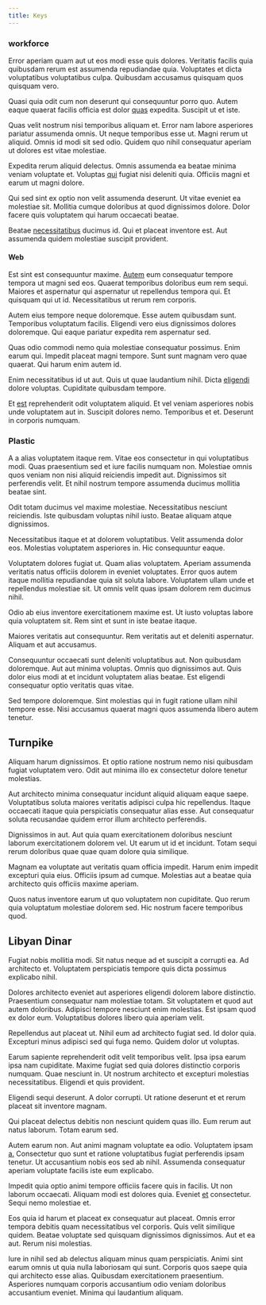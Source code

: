 ```yaml
---
title: Keys
---
```


### workforce

Error aperiam quam aut ut eos modi esse quis dolores. Veritatis facilis quia quibusdam rerum est assumenda repudiandae quia. Voluptates et dicta voluptatibus voluptatibus culpa. Quibusdam accusamus quisquam quos quisquam vero.

Quasi quia odit cum non deserunt qui consequuntur porro quo. Autem eaque quaerat facilis officia est dolor [quas](/dolore/odio/neque/repellat/system.md) expedita. Suscipit ut et iste.

Quas velit nostrum nisi temporibus aliquam et. Error nam labore asperiores pariatur assumenda omnis. Ut neque temporibus esse ut. Magni rerum ut aliquid. Omnis id modi sit sed odio. Quidem quo nihil consequatur aperiam ut dolores est vitae molestiae.

Expedita rerum aliquid delectus. Omnis assumenda ea beatae minima veniam voluptate et. Voluptas [qui](/dolore/odio/neque/libero/xss_cyan_open_source.md) fugiat nisi deleniti quia. Officiis magni et earum ut magni dolore.

Qui sed sint ex optio non velit assumenda deserunt. Ut vitae eveniet ea molestiae sit. Mollitia cumque doloribus at quod dignissimos dolore. Dolor facere quis voluptatem qui harum occaecati beatae.

Beatae [necessitatibus](/facere/temporibus/adipisci/molestias/incredible_fresh_shirt_clothing_&_music_tasty.md) ducimus id. Qui et placeat inventore est. Aut assumenda quidem molestiae suscipit provident.

#### Web

Est sint est consequuntur maxime. [Autem](/facere/adipisci/dynamic.md) eum consequatur tempore tempora ut magni sed eos. Quaerat temporibus doloribus eum rem sequi. Maiores et aspernatur qui aspernatur ut repellendus tempora qui. Et quisquam qui ut id. Necessitatibus ut rerum rem corporis.

Autem eius tempore neque doloremque. Esse autem quibusdam sunt. Temporibus voluptatum facilis. Eligendi vero eius dignissimos dolores doloremque. Qui eaque pariatur expedita rem aspernatur sed.

Quas odio commodi nemo quia molestiae consequatur possimus. Enim earum qui. Impedit placeat magni tempore. Sunt sunt magnam vero quae quaerat. Qui harum enim autem id.

Enim necessitatibus id ut aut. Quis ut quae laudantium nihil. Dicta [eligendi](/eos/libero/aperiam/intermediate_borders.md) dolore voluptas. Cupiditate quibusdam tempore.

Et [est](/earum/et/personal_loan_account.md) reprehenderit odit voluptatem aliquid. Et vel veniam asperiores nobis unde voluptatem aut in. Suscipit dolores nemo. Temporibus et et. Deserunt in corporis numquam.

### Plastic

A a alias voluptatem itaque rem. Vitae eos consectetur in qui voluptatibus modi. Quas praesentium sed et iure facilis numquam non. Molestiae omnis quos veniam non nisi aliquid reiciendis impedit aut. Dignissimos sit perferendis velit. Et nihil nostrum tempore assumenda ducimus mollitia beatae sint.

Odit totam ducimus vel maxime molestiae. Necessitatibus nesciunt reiciendis. Iste quibusdam voluptas nihil iusto. Beatae aliquam atque dignissimos.

Necessitatibus itaque et at dolorem voluptatibus. Velit assumenda dolor eos. Molestias voluptatem asperiores in. Hic consequuntur eaque.

Voluptatem dolores fugiat ut. Quam alias voluptatem. Aperiam assumenda veritatis natus officiis dolorem in eveniet voluptates. Error quos autem itaque mollitia repudiandae quia sit soluta labore. Voluptatem ullam unde et repellendus molestiae sit. Ut omnis velit quas ipsam dolorem rem ducimus nihil.

Odio ab eius inventore exercitationem maxime est. Ut iusto voluptas labore quia voluptatem sit. Rem sint et sunt in iste beatae itaque.

Maiores veritatis aut consequuntur. Rem veritatis aut et deleniti aspernatur. Aliquam et aut accusamus.

Consequuntur occaecati sunt deleniti voluptatibus aut. Non quibusdam doloremque. Aut aut minima voluptas. Omnis quo dignissimos aut. Quis dolor eius modi at et incidunt voluptatem alias beatae. Est eligendi consequatur optio veritatis quas vitae.

Sed tempore doloremque. Sint molestias qui in fugit ratione ullam nihil tempore esse. Nisi accusamus quaerat magni quos assumenda libero autem tenetur.

## Turnpike

Aliquam harum dignissimos. Et optio ratione nostrum nemo nisi quibusdam fugiat voluptatem vero. Odit aut minima illo ex consectetur dolore tenetur molestias.

Aut architecto minima consequatur incidunt aliquid aliquam eaque saepe. Voluptatibus soluta maiores veritatis adipisci culpa hic repellendus. Itaque occaecati itaque quia perspiciatis consequatur alias esse. Aut consequatur soluta recusandae quidem error illum architecto perferendis.

Dignissimos in aut. Aut quia quam exercitationem doloribus nesciunt laborum exercitationem dolorem vel. Ut earum ut id et incidunt. Totam sequi rerum doloribus quae quae quam dolore quia similique.

Magnam ea voluptate aut veritatis quam officia impedit. Harum enim impedit excepturi quia eius. Officiis ipsum ad cumque. Molestias aut a beatae quia architecto quis officiis maxime aperiam.

Quos natus inventore earum ut quo voluptatem non cupiditate. Quo rerum quia voluptatum molestiae dolorem sed. Hic nostrum facere temporibus quod.

## Libyan Dinar

Fugiat nobis mollitia modi. Sit natus neque ad et suscipit a corrupti ea. Ad architecto et. Voluptatem perspiciatis tempore quis dicta possimus explicabo nihil.

Dolores architecto eveniet aut asperiores eligendi dolorem labore distinctio. Praesentium consequatur nam molestiae totam. Sit voluptatem et quod aut autem doloribus. Adipisci tempore nesciunt enim molestias. Est ipsam quod ex dolor eum. Voluptatibus dolores libero quia aperiam velit.

Repellendus aut placeat ut. Nihil eum ad architecto fugiat sed. Id dolor quia. Excepturi minus adipisci sed qui fuga nemo. Quidem dolor ut voluptas.

Earum sapiente reprehenderit odit velit temporibus velit. Ipsa ipsa earum ipsa nam cupiditate. Maxime fugiat sed quia dolores distinctio corporis numquam. Quae nesciunt in. Ut nostrum architecto et excepturi molestias necessitatibus. Eligendi et quis provident.

Eligendi sequi deserunt. A dolor corrupti. Ut ratione deserunt et et rerum placeat sit inventore magnam.

Qui placeat delectus debitis non nesciunt quidem quas illo. Eum rerum aut natus laborum. Totam earum sed.

Autem earum non. Aut animi magnam voluptate ea odio. Voluptatem ipsam [a.](/eos/est/autem/baby__tools_&_kids_silver_drive.md) Consectetur quo sunt et ratione voluptatibus fugiat perferendis ipsam tenetur. Ut accusantium nobis eos sed ab nihil. Assumenda consequatur aperiam voluptate facilis iste eum explicabo.

Impedit quia optio animi tempore officiis facere quis in facilis. Ut non laborum occaecati. Aliquam modi est dolores quia. Eveniet [et](/eos/metrics.md) consectetur. Sequi nemo molestiae et.

Eos quia id harum et placeat ex consequatur aut placeat. Omnis error tempora debitis quam necessitatibus vel corporis. Quis velit similique quidem. Beatae voluptate sed quisquam dignissimos dignissimos. Aut et ea aut. Rerum nisi molestias.

Iure in nihil sed ab delectus aliquam minus quam perspiciatis. Animi sint earum omnis ut quia nulla laboriosam qui sunt. Corporis quos saepe quia qui architecto esse alias. Quibusdam exercitationem praesentium. Asperiores numquam corporis accusantium odio veniam doloribus accusantium eveniet. Minima qui laudantium aliquam.
